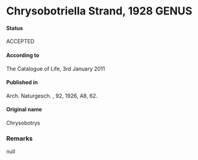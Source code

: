 Chrysobotriella Strand, 1928 GENUS
=======

#### Status
ACCEPTED

#### According to
The Catalogue of Life, 3rd January 2011

#### Published in
Arch. Naturgesch. , 92, 1926, A8, 62.

#### Original name
Chrysobotrys

### Remarks
null